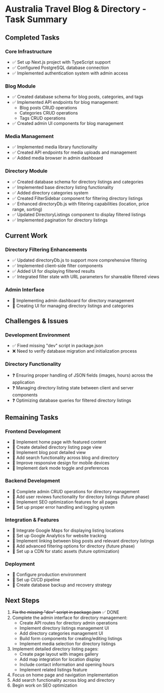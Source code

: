 # Australia Travel Blog & Directory - Task Summary

## Completed Tasks

### Core Infrastructure
- ✅ Set up Next.js project with TypeScript support
- ✅ Configured PostgreSQL database connection
- ✅ Implemented authentication system with admin access

### Blog Module
- ✅ Created database schema for blog posts, categories, and tags
- ✅ Implemented API endpoints for blog management:
  - Blog posts CRUD operations
  - Categories CRUD operations
  - Tags CRUD operations
- ✅ Created admin UI components for blog management

### Media Management
- ✅ Implemented media library functionality
- ✅ Created API endpoints for media uploads and management
- ✅ Added media browser in admin dashboard

### Directory Module
- ✅ Created database schema for directory listings and categories
- ✅ Implemented base directory listing functionality
- ✅ Added directory categories system
- ✅ Created FilterSidebar component for filtering directory listings
- ✅ Enhanced directoryDb.js with filtering capabilities (location, price range, sorting)
- ✅ Updated DirectoryListings component to display filtered listings
- ✅ Implemented pagination for directory listings

## Current Work

### Directory Filtering Enhancements
- ✅ Updated directoryDb.js to support more comprehensive filtering
- ✅ Implemented client-side filter components 
- ✅ Added UI for displaying filtered results
- ✅ Integrated filter state with URL parameters for shareable filtered views

### Admin Interface
- 🔄 Implementing admin dashboard for directory management
- 🔄 Creating UI for managing directory listings and categories

## Challenges & Issues

### Development Environment
- ✅ Fixed missing "dev" script in package.json
- ❌ Need to verify database migration and initialization process

### Directory Functionality
- ❓ Ensuring proper handling of JSON fields (images, hours) across the application
- ❓ Managing directory listing state between client and server components
- ❓ Optimizing database queries for filtered directory listings

## Remaining Tasks

### Frontend Development
- 📝 Implement home page with featured content
- 📝 Create detailed directory listing page view
- 📝 Implement blog post detailed view
- 📝 Add search functionality across blog and directory
- 📝 Improve responsive design for mobile devices
- 📝 Implement dark mode toggle and preferences

### Backend Development
- 📝 Complete admin CRUD operations for directory management
- 📝 Add user reviews functionality for directory listings (future phase)
- 📝 Implement SEO optimization features for all pages
- 📝 Set up proper error handling and logging system

### Integration & Features
- 📝 Integrate Google Maps for displaying listing locations
- 📝 Set up Google Analytics for website tracking
- 📝 Implement linking between blog posts and relevant directory listings
- 📝 Add advanced filtering options for directory (future phase)
- 📝 Set up a CDN for static assets (future optimization)

### Deployment
- 📝 Configure production environment
- 📝 Set up CI/CD pipeline
- 📝 Create database backup and recovery strategy

## Next Steps

1. ~~Fix the missing "dev" script in package.json~~ ✅ DONE
2. Complete the admin interface for directory management:
   - Create API routes for directory admin operations
   - Implement directory listings management UI
   - Add directory categories management UI
   - Build form components for creating/editing listings
   - Implement media selection for directory listings
3. Implement detailed directory listing pages:
   - Create page layout with images gallery
   - Add map integration for location display
   - Include contact information and opening hours
   - Implement related listings feature
4. Focus on home page and navigation implementation
5. Add search functionality across blog and directory
6. Begin work on SEO optimization 